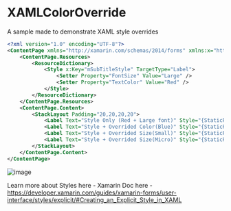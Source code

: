 # XAMLColorOverride

A sample made to demonstrate XAML style overrides

```xml
<?xml version="1.0" encoding="UTF-8"?>
<ContentPage xmlns="http://xamarin.com/schemas/2014/forms" xmlns:x="http://schemas.microsoft.com/winfx/2009/xaml" x:Class="XAMLColorOverride.TestPage">
	<ContentPage.Resources>
        <ResourceDictionary>
			<Style x:Key="mSubTitleStyle" TargetType="Label">
				<Setter Property="FontSize" Value="Large" />
				<Setter Property="TextColor" Value="Red" />
			</Style>
		</ResourceDictionary>
    </ContentPage.Resources>
	<ContentPage.Content>
		<StackLayout Padding="20,20,20,20">
			<Label Text="Style Only (Red + Large font)" Style="{StaticResource mSubTitleStyle}"/>
			<Label Text="Style + Overrided Color(Blue)" Style="{StaticResource mSubTitleStyle}" TextColor="Blue"/>
			<Label Text="Style + Overrided Size(Small)" Style="{StaticResource mSubTitleStyle}" FontSize="Small"/>
			<Label Text="Style + Overrided Size(Micro)" Style="{StaticResource mSubTitleStyle}" FontSize="Micro"/>
		</StackLayout>
	</ContentPage.Content>
</ContentPage>
```


![image](https://cloud.githubusercontent.com/assets/8008527/13505932/822d80ae-e149-11e5-91f3-3b234677ab0c.png)


Learn more about Styles here - Xamarin Doc here - https://developer.xamarin.com/guides/xamarin-forms/user-interface/styles/explicit/#Creating_an_Explicit_Style_in_XAML
